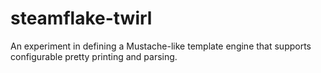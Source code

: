 # steamflake-twirl
An experiment in defining a Mustache-like template engine that supports configurable pretty printing and parsing.

